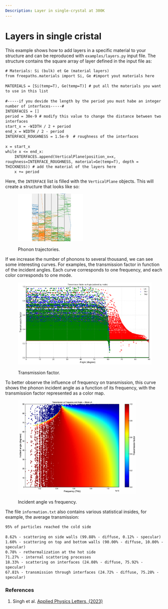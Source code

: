 ```yaml
---
Description: Layer in single-crystal at 300K
---
```


# Layers in single cristal

This example shows how to add layers in a specific material to your structure and can be reproduced with `examples/layers.py` input file. The structure contains the square array of layer defined in the input file as:

```
# Materials: Si (bulk) et Ge (material layers) 
from freepaths.materials import Si, Ge #import yout materials here

MATERIALS = [Si(temp=T), Ge(temp=T)] # put all the materials you want to use in this list

#-----if you devide the length by the period you must habe an integer number of interfaces-----#
INTERFACES = []
period = 30e-9 # modify this value to change the distance between two interfaces
start_x = -WIDTH / 2 + period
end_x = WIDTH / 2 - period
INTERFACE_ROUGHNESS = 1.5e-9  # roughness of the interfaces

x = start_x
while x <= end_x:
    INTERFACES.append(VerticalPlane(position_x=x, roughness=INTERFACE_ROUGHNESS, material=Ge(temp=T), depth = THICKNESS)) # add the material of the layers here
    x += period
```

Here, the `INTERFACE` list is filled with the `VerticalPlane` objects. This will create a structure that looks like so:

<figure><img src="../.gitbook/assets/Layer.png" alt="" width="207"><figcaption><p>Phonon trajectories.</p></figcaption></figure>

If we increase the number of phonons to several thousand, we can see some interesting curves. For examples, the transmission factor in function of the incident angles. Each curve corresponds to one frequency, and each color corresponds to one mode.

<figure><img src="../.gitbook/assets/T_vs_angle.png" alt="" width="563"><figcaption><p>Transmission factor.</p></figcaption></figure>

To better observe the influence of frequency on transmission, this curve shows the phonon incident angle as a function of its frequency, with the transmission factor represented as a color map.
<div><figure><img src="../.gitbook/assets/colormap.png" alt="" width="375"><figcaption><p>Incident angle vs frequency.</p></figcaption></figure>

The file `information.txt` also contains various statistical insides, for example, the average transmission:

```
95% of particles reached the cold side

8.62% - scattering on side walls (99.88% - diffuse, 0.12% - specular)
1.60% - scattering on top and bottom walls (90.00% - diffuse, 10.00% - specular)
0.78% - rethermalization at the hot side
71.27% - internal scattering processes
18.33% - scattering on interfaces (24.08% - diffuse, 75.92% - specular)
67.81% - transmission through interfaces (24.72% - diffuse, 75.28% - specular)
```

### References

1. Singh et al. [Applied Physics Letters, (2023)](https://aip.scitation.org/doi/10.1063/5.0137221)

